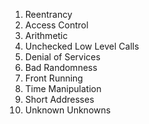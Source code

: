 1. Reentrancy
2. Access Control
3. Arithmetic
4. Unchecked Low Level Calls
5. Denial of Services
6. Bad Randomness
7. Front Running
8. Time Manipulation
9. Short Addresses
10. Unknown Unknowns